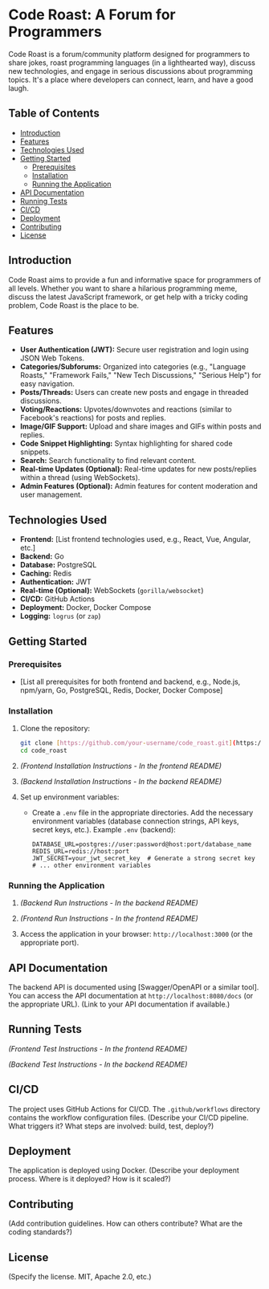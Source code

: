 # Code Roast: A Forum for Programmers

Code Roast is a forum/community platform designed for programmers to share jokes, roast programming languages (in a lighthearted way), discuss new technologies, and engage in serious discussions about programming topics. It's a place where developers can connect, learn, and have a good laugh.

## Table of Contents

*   [Introduction](#introduction)
*   [Features](#features)
*   [Technologies Used](#technologies-used)
*   [Getting Started](#getting-started)
    *   [Prerequisites](#prerequisites)
    *   [Installation](#installation)
    *   [Running the Application](#running-the-application)
*   [API Documentation](#api-documentation)
*   [Running Tests](#running-tests)
*   [CI/CD](#cicd)
*   [Deployment](#deployment)
*   [Contributing](#contributing)
*   [License](#license)

## Introduction

Code Roast aims to provide a fun and informative space for programmers of all levels. Whether you want to share a hilarious programming meme, discuss the latest JavaScript framework, or get help with a tricky coding problem, Code Roast is the place to be.

## Features

*   **User Authentication (JWT):** Secure user registration and login using JSON Web Tokens.
*   **Categories/Subforums:** Organized into categories (e.g., "Language Roasts," "Framework Fails," "New Tech Discussions," "Serious Help") for easy navigation.
*   **Posts/Threads:** Users can create new posts and engage in threaded discussions.
*   **Voting/Reactions:** Upvotes/downvotes and reactions (similar to Facebook's reactions) for posts and replies.
*   **Image/GIF Support:** Upload and share images and GIFs within posts and replies.
*   **Code Snippet Highlighting:** Syntax highlighting for shared code snippets.
*   **Search:** Search functionality to find relevant content.
*   **Real-time Updates (Optional):** Real-time updates for new posts/replies within a thread (using WebSockets).
*   **Admin Features (Optional):** Admin features for content moderation and user management.

## Technologies Used

*   **Frontend:** [List frontend technologies used, e.g., React, Vue, Angular, etc.]
*   **Backend:** Go
*   **Database:** PostgreSQL
*   **Caching:** Redis
*   **Authentication:** JWT
*   **Real-time (Optional):** WebSockets (`gorilla/websocket`)
*   **CI/CD:** GitHub Actions
*   **Deployment:** Docker, Docker Compose
*   **Logging:** `logrus` (or `zap`)

## Getting Started

### Prerequisites

*   [List all prerequisites for both frontend and backend, e.g., Node.js, npm/yarn, Go, PostgreSQL, Redis, Docker, Docker Compose]

### Installation

1.  Clone the repository:

    ```bash
    git clone [https://github.com/your-username/code_roast.git](https://www.google.com/search?q=https://www.google.com/search%3Fq%3Dhttps://github.com/your-username/code_roast.git) # Replace with your repo URL
    cd code_roast
    ```

2.  *(Frontend Installation Instructions - In the frontend README)*

3.  *(Backend Installation Instructions - In the backend README)*

4.  Set up environment variables:

    *   Create a `.env` file in the appropriate directories.  Add the necessary environment variables (database connection strings, API keys, secret keys, etc.). Example `.env` (backend):

        ```
        DATABASE_URL=postgres://user:password@host:port/database_name
        REDIS_URL=redis://host:port
        JWT_SECRET=your_jwt_secret_key  # Generate a strong secret key
        # ... other environment variables
        ```

### Running the Application

1.  *(Backend Run Instructions - In the backend README)*

2.  *(Frontend Run Instructions - In the frontend README)*

3.  Access the application in your browser: `http://localhost:3000` (or the appropriate port).

## API Documentation

The backend API is documented using [Swagger/OpenAPI or a similar tool]. You can access the API documentation at `http://localhost:8080/docs` (or the appropriate URL). (Link to your API documentation if available.)

## Running Tests

*(Frontend Test Instructions - In the frontend README)*

*(Backend Test Instructions - In the backend README)*

## CI/CD

The project uses GitHub Actions for CI/CD. The `.github/workflows` directory contains the workflow configuration files. (Describe your CI/CD pipeline. What triggers it? What steps are involved: build, test, deploy?)

## Deployment

The application is deployed using Docker. (Describe your deployment process. Where is it deployed? How is it scaled?)

## Contributing

(Add contribution guidelines. How can others contribute? What are the coding standards?)

## License

(Specify the license. MIT, Apache 2.0, etc.)